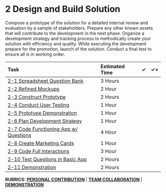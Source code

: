 # 2 Design and Build Solution

Compose a prototype of the solution for a detailed internal review and evaluation by a sample of stakeholders. Prepare any other known assets that will contribute to the development in the next phase. Organize a development strategy and tracking process to methodically create your solution with efficiency and quality. While executing the development prepare for the promotion, launch of the solution. Conduct a final test to ensure all is in working order.

| Task | Estimated Time | ✓ | ✓+ |
| :--- | :--- | :---: | :---: |
| [2-1 Spreadsheet Question Bank](https://github.com/cxd/trivia/tree/899184750e77f925563ea0d42b69ca6fbcd424b9/OUTLINE/2-1-spreadsheet-question-bank.md) | 3 Hours |  |  |
| [2-2 Refined Mockups](https://github.com/cxd/trivia/tree/899184750e77f925563ea0d42b69ca6fbcd424b9/OUTLINE/2-2-refined-mockups.md) | 2 Hour |  |  |
| [2-3 Construct Prototype](https://github.com/cxd/trivia/tree/899184750e77f925563ea0d42b69ca6fbcd424b9/OUTLINE/2-3-prototype.md) | 2 Hours |  |  |
| [2-4 Conduct User Testing](https://github.com/cxd/trivia/tree/899184750e77f925563ea0d42b69ca6fbcd424b9/OUTLINE/2-4-user-testing.md) | 1 Hour |  |  |
| [2-5 Prototype Demonstration](https://github.com/cxd/trivia/tree/899184750e77f925563ea0d42b69ca6fbcd424b9/OUTLINE/2-5-prototype-demonstration.md) | 1 Hour |  |  |
| [2-6 Plan Development Strategy](https://github.com/cxd/trivia/tree/899184750e77f925563ea0d42b69ca6fbcd424b9/OUTLINE/2-6-plan-development-strategy.md) | 1 Hour |  |  |
| [2-7 Code Functioning App w/ Questions](https://github.com/cxd/trivia/tree/899184750e77f925563ea0d42b69ca6fbcd424b9/OUTLINE/2-7-code-functional-app.md) | 4 Hour |  |  |
| [2-8 Create Marketing Cards](https://github.com/cxd/trivia/tree/899184750e77f925563ea0d42b69ca6fbcd424b9/OUTLINE/2-8-create-marketing-cards.md) | 1 Hour |  |  |
| [2-9 Code Full Interactions](https://github.com/cxd/trivia/tree/899184750e77f925563ea0d42b69ca6fbcd424b9/OUTLINE/2-9-code-interactions.md) | 3 Hour |  |  |
| [2-10 Test Questions in Basic App](https://github.com/cxd/trivia/tree/899184750e77f925563ea0d42b69ca6fbcd424b9/OUTLINE/2-10-conduct-question-testing.md) | 2 Hours |  |  |
| [2-11 Demonstration](https://github.com/cxd/trivia/tree/899184750e77f925563ea0d42b69ca6fbcd424b9/OUTLINE/2-11-demonstration.md) | 2 Hours |  |   |

**RUBRICS:** [**PERSONAL CONTRIBUTION**](../rubrics/personal-contribution.md) \| [**TEAM COLLABORATION**](../rubrics/team-collaboration.md) \| [**DEMONSTRATION**](../rubrics/2-team-demonstration-rubric.md)

